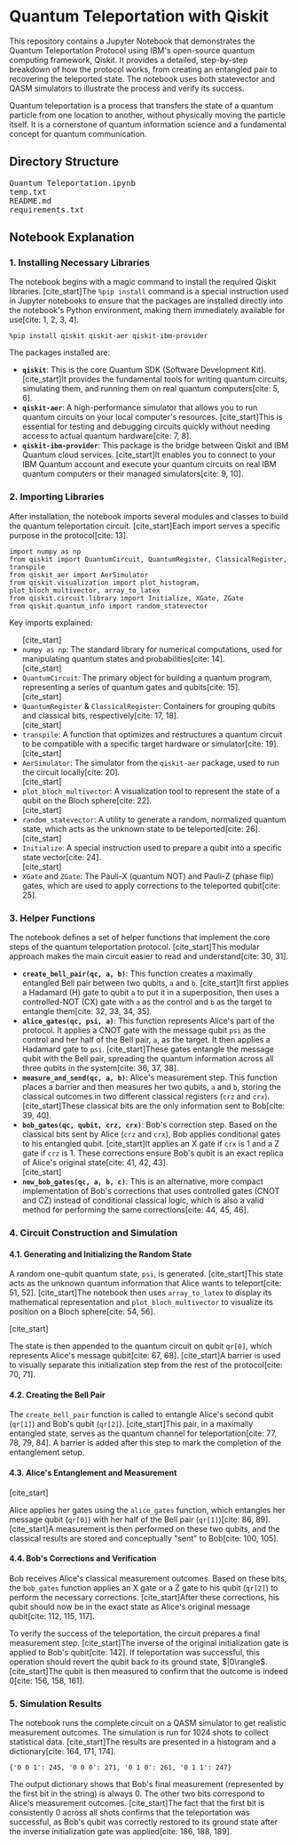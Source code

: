 <!DOCTYPE html>
<html lang="en">
<head>
    <meta charset="UTF-8">
    <meta name="viewport" content="width=device-width, initial-scale=1.0">
    <title>README.md</title>
</head>
<body>

<h1>Quantum Teleportation with Qiskit</h1>

<p>This repository contains a Jupyter Notebook that demonstrates the Quantum Teleportation Protocol using IBM's open-source quantum computing framework, Qiskit. It provides a detailed, step-by-step breakdown of how the protocol works, from creating an entangled pair to recovering the teleported state. The notebook uses both statevector and QASM simulators to illustrate the process and verify its success.</p>

<p>Quantum teleportation is a process that transfers the state of a quantum particle from one location to another, without physically moving the particle itself. It is a cornerstone of quantum information science and a fundamental concept for quantum communication.</p>

<h2>Directory Structure</h2>
<pre>
Quantum Teleportation.ipynb
temp.txt
README.md
requirements.txt
</pre>

<h2>Notebook Explanation</h2>

<h3>1. Installing Necessary Libraries</h3>
<p>The notebook begins with a magic command to install the required Qiskit libraries. [cite_start]The <code>%pip install</code> command is a special instruction used in Jupyter notebooks to ensure that the packages are installed directly into the notebook's Python environment, making them immediately available for use[cite: 1, 2, 3, 4].</p>
<pre><code>%pip install qiskit qiskit-aer qiskit-ibm-provider</code></pre>
<p>The packages installed are:</p>
<ul>
<li><strong><code>qiskit</code></strong>: This is the core Quantum SDK (Software Development Kit). [cite_start]It provides the fundamental tools for writing quantum circuits, simulating them, and running them on real quantum computers[cite: 5, 6].</li>
<li><strong><code>qiskit-aer</code></strong>: A high-performance simulator that allows you to run quantum circuits on your local computer's resources. [cite_start]This is essential for testing and debugging circuits quickly without needing access to actual quantum hardware[cite: 7, 8].</li>
<li><strong><code>qiskit-ibm-provider</code></strong>: This package is the bridge between Qiskit and IBM Quantum cloud services. [cite_start]It enables you to connect to your IBM Quantum account and execute your quantum circuits on real IBM quantum computers or their managed simulators[cite: 9, 10].</li>
</ul>

<h3>2. Importing Libraries</h3>
<p>After installation, the notebook imports several modules and classes to build the quantum teleportation circuit. [cite_start]Each import serves a specific purpose in the protocol[cite: 13].</p>
<pre><code>import numpy as np
from qiskit import QuantumCircuit, QuantumRegister, ClassicalRegister, transpile
from qiskit_aer import AerSimulator
from qiskit.visualization import plot_histogram, plot_bloch_multivector, array_to_latex
from qiskit.circuit.library import Initialize, XGate, ZGate
from qiskit.quantum_info import random_statevector</code></pre>
<p>Key imports explained:</p>
<ul>
[cite_start]<li><code>numpy as np</code>: The standard library for numerical computations, used for manipulating quantum states and probabilities[cite: 14].</li>
[cite_start]<li><code>QuantumCircuit</code>: The primary object for building a quantum program, representing a series of quantum gates and qubits[cite: 15].</li>
[cite_start]<li><code>QuantumRegister</code> & <code>ClassicalRegister</code>: Containers for grouping qubits and classical bits, respectively[cite: 17, 18].</li>
[cite_start]<li><code>transpile</code>: A function that optimizes and restructures a quantum circuit to be compatible with a specific target hardware or simulator[cite: 19].</li>
[cite_start]<li><code>AerSimulator</code>: The simulator from the <code>qiskit-aer</code> package, used to run the circuit locally[cite: 20].</li>
[cite_start]<li><code>plot_bloch_multivector</code>: A visualization tool to represent the state of a qubit on the Bloch sphere[cite: 22].</li>
[cite_start]<li><code>random_statevector</code>: A utility to generate a random, normalized quantum state, which acts as the unknown state to be teleported[cite: 26].</li>
[cite_start]<li><code>Initialize</code>: A special instruction used to prepare a qubit into a specific state vector[cite: 24].</li>
[cite_start]<li><code>XGate</code> and <code>ZGate</code>: The Pauli-X (quantum NOT) and Pauli-Z (phase flip) gates, which are used to apply corrections to the teleported qubit[cite: 25].</li>
</ul>

<h3>3. Helper Functions</h3>
<p>The notebook defines a set of helper functions that implement the core steps of the quantum teleportation protocol. [cite_start]This modular approach makes the main circuit easier to read and understand[cite: 30, 31].</p>
<ul>
<li><strong><code>create_bell_pair(qc, a, b)</code></strong>: This function creates a maximally entangled Bell pair between two qubits, <code>a</code> and <code>b</code>. [cite_start]It first applies a Hadamard (H) gate to qubit <code>a</code> to put it in a superposition, then uses a controlled-NOT (CX) gate with <code>a</code> as the control and <code>b</code> as the target to entangle them[cite: 32, 33, 34, 35].</li>
<li><strong><code>alice_gates(qc, psi, a)</code></strong>: This function represents Alice's part of the protocol. It applies a CNOT gate with the message qubit <code>psi</code> as the control and her half of the Bell pair, <code>a</code>, as the target. It then applies a Hadamard gate to <code>psi</code>. [cite_start]These gates entangle the message qubit with the Bell pair, spreading the quantum information across all three qubits in the system[cite: 36, 37, 38].</li>
<li><strong><code>measure_and_send(qc, a, b)</code></strong>: Alice's measurement step. This function places a barrier and then measures her two qubits, <code>a</code> and <code>b</code>, storing the classical outcomes in two different classical registers (<code>crz</code> and <code>crx</code>). [cite_start]These classical bits are the only information sent to Bob[cite: 39, 40].</li>
<li><strong><code>bob_gates(qc, qubit, crz, crx)</code></strong>: Bob's correction step. Based on the classical bits sent by Alice (<code>crz</code> and <code>crx</code>), Bob applies conditional gates to his entangled qubit. [cite_start]It applies an X gate if <code>crx</code> is 1 and a Z gate if <code>crz</code> is 1. These corrections ensure Bob's qubit is an exact replica of Alice's original state[cite: 41, 42, 43].</li>
[cite_start]<li><strong><code>new_bob_gates(qc, a, b, c)</code></strong>: This is an alternative, more compact implementation of Bob's corrections that uses controlled gates (CNOT and CZ) instead of conditional classical logic, which is also a valid method for performing the same corrections[cite: 44, 45, 46].</li>
</ul>

<h3>4. Circuit Construction and Simulation</h3>

<h4>4.1. Generating and Initializing the Random State</h4>
<p>A random one-qubit quantum state, <code>psi</code>, is generated. [cite_start]This state acts as the unknown quantum information that Alice wants to teleport[cite: 51, 52]. [cite_start]The notebook then uses <code>array_to_latex</code> to display its mathematical representation and <code>plot_bloch_multivector</code> to visualize its position on a Bloch sphere[cite: 54, 56].</p>
[cite_start]<p>The state is then appended to the quantum circuit on qubit <code>qr[0]</code>, which represents Alice's message qubit[cite: 67, 68]. [cite_start]A barrier is used to visually separate this initialization step from the rest of the protocol[cite: 70, 71].</p>
<p></p>

<h4>4.2. Creating the Bell Pair</h4>
<p>The <code>create_bell_pair</code> function is called to entangle Alice's second qubit (<code>qr[1]</code>) and Bob's qubit (<code>qr[2]</code>). [cite_start]This pair, in a maximally entangled state, serves as the quantum channel for teleportation[cite: 77, 78, 79, 84]. A barrier is added after this step to mark the completion of the entanglement setup.</p>
<p></p>

<h4>4.3. Alice's Entanglement and Measurement</h4>
[cite_start]<p>Alice applies her gates using the <code>alice_gates</code> function, which entangles her message qubit (<code>qr[0]</code>) with her half of the Bell pair (<code>qr[1]</code>)[cite: 86, 89]. [cite_start]A measurement is then performed on these two qubits, and the classical results are stored and conceptually "sent" to Bob[cite: 100, 105].</p>
<p></p>

<h4>4.4. Bob's Corrections and Verification</h4>
<p>Bob receives Alice's classical measurement outcomes. Based on these bits, the <code>bob_gates</code> function applies an X gate or a Z gate to his qubit (<code>qr[2]</code>) to perform the necessary corrections. [cite_start]After these corrections, his qubit should now be in the exact state as Alice's original message qubit[cite: 112, 115, 117].</p>
<p>To verify the success of the teleportation, the circuit prepares a final measurement step. [cite_start]The inverse of the original initialization gate is applied to Bob's qubit[cite: 142]. If teleportation was successful, this operation should revert the qubit back to its ground state, $|0\rangle$. [cite_start]The qubit is then measured to confirm that the outcome is indeed 0[cite: 156, 158, 161].</p>
<p></p>

<h3>5. Simulation Results</h3>
<p>The notebook runs the complete circuit on a QASM simulator to get realistic measurement outcomes. The simulation is run for 1024 shots to collect statistical data. [cite_start]The results are presented in a histogram and a dictionary[cite: 164, 171, 174].</p>
<pre><code>{'0 0 1': 245, '0 0 0': 271, '0 1 0': 261, '0 1 1': 247}</code></pre>
<p>The output dictionary shows that Bob's final measurement (represented by the first bit in the string) is always 0. The other two bits correspond to Alice's measurement outcomes. [cite_start]The fact that the first bit is consistently 0 across all shots confirms that the teleportation was successful, as Bob's qubit was correctly restored to its ground state after the inverse initialization gate was applied[cite: 186, 188, 189].</p>
<p></p>

</body>
</html>